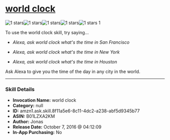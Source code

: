 # [world clock](http://alexa.amazon.com/#skills/amzn1.ask.skill.8f11a5e6-8c11-4dc2-a238-abf5d9345b77)
![1 stars](../../images/ic_star_black_18dp_1x.png)![1 stars](../../images/ic_star_border_black_18dp_1x.png)![1 stars](../../images/ic_star_border_black_18dp_1x.png)![1 stars](../../images/ic_star_border_black_18dp_1x.png)![1 stars](../../images/ic_star_border_black_18dp_1x.png) 1

To use the world clock skill, try saying...

* *Alexa, ask world clock what's the time in San Francisco*

* *Alexa, ask world clock what's the time in New York*

* *Alexa, ask world clock what's the time in Houston*

Ask Alexa to give you the time of the day in any city in the world.

***

### Skill Details

* **Invocation Name:** world clock
* **Category:** null
* **ID:** amzn1.ask.skill.8f11a5e6-8c11-4dc2-a238-abf5d9345b77
* **ASIN:** B01LZXA2KM
* **Author:** Jonas
* **Release Date:** October 7, 2016 @ 04:12:09
* **In-App Purchasing:** No
